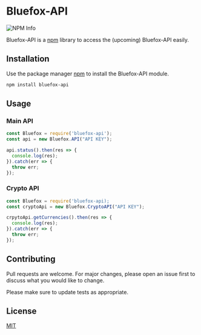 # Bluefox-API

![NPM Info](https://nodei.co/npm/bluefox-api.png?downloads=true&stars=true)

Bluefox-API is a [npm](https://npmjs.org/) library to access the (upcoming) Bluefox-API easily.

## Installation

Use the package manager [npm](https://npmjs.org/) to install the Bluefox-API module.

```bash
npm install bluefox-api
```

## Usage

### Main API

```javascript
const Bluefox = require('bluefox-api');
const api = new Bluefox.API("API KEY");

api.status().then(res => {
  console.log(res);
}).catch(err => {
  throw err;
});
```

### Crypto API
```javascript
const Bluefox = require('bluefox-api);
const cryptoApi = new Bluefox.CryptoAPI("API KEY");

crpytoApi.getCurrencies().then(res => {
  console.log(res);
}).catch(err => {
  throw err;
});
```

## Contributing
Pull requests are welcome. For major changes, please open an issue first to discuss what you would like to change.

Please make sure to update tests as appropriate.

## License
[MIT](https://choosealicense.com/licenses/mit/)
